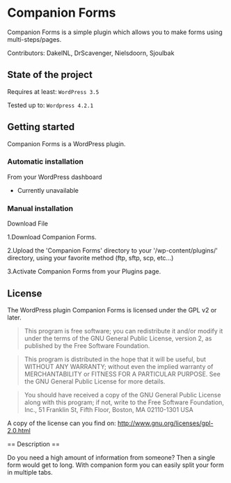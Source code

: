# Companion Forms
Companion Forms is a simple plugin which allows you to make forms using multi-steps/pages.

Contributors: DakelNL, DrScavenger, Nielsdoorn, Sjoulbak

## State of the project
Requires at least: `WordPress 3.5`

Tested up to: `Wordpress 4.2.1`

## Getting started
Companion Forms is a WordPress plugin.

### Automatic installation
From your WordPress dashboard

- Currently unavailable

### Manual installation
Download File

1.Download Companion Forms.

2.Upload the 'Companion Forms' directory to your '/wp-content/plugins/' directory, using your favorite method (ftp, sftp, scp, etc...)

3.Activate Companion Forms from your Plugins page.

## License
The WordPress plugin Companion Forms is licensed under the GPL v2 or later.

> This program is free software; you can redistribute it and/or modify it under the terms of the GNU General Public License, version 2, as published by the Free Software Foundation.

> This program is distributed in the hope that it will be useful, but WITHOUT ANY WARRANTY; without even the implied warranty of MERCHANTABILITY or FITNESS FOR A PARTICULAR PURPOSE. See the GNU General Public License for more details.

> You should have received a copy of the GNU General Public License along with this program; if not, write to the Free Software Foundation, Inc., 51 Franklin St, Fifth Floor, Boston, MA 02110-1301 USA

A copy of the license can you find on: http://www.gnu.org/licenses/gpl-2.0.html

== Description ==

Do you need a high amount of information from someone?
Then a single form would get to long.
With companion form you can easily split your form in multiple tabs.
